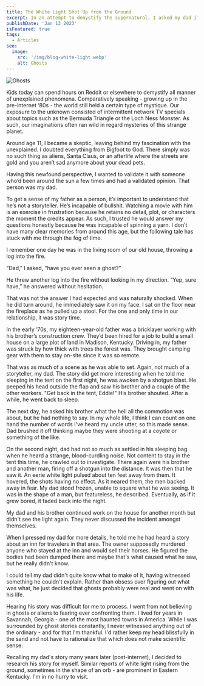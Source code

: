 ```yaml
---
title: The White Light Shot Up from the Ground
excerpt: In an attempt to demystify the supernatural, I asked my dad if he believes in ghosts.
publishDate: 'Jan 13 2023'
isFeatured: true
tags:
  - Articles
seo:
  image:
    src: '/img/blog-white-light.webp'
    alt: Ghosts
---
```


![Ghosts](/img/blog-white-light.webp)

Kids today can spend hours on Reddit or elsewhere to demystify all manner of unexplained phenomena. Comparatively speaking - growing up in the pre-internet ‘80s - the world still held a certain type of mystique. Our exposure to the unknown consisted of intermittent network TV specials about topics such as the Bermuda Triangle or the Loch Ness Monster. As such, our imaginations often ran wild in regard mysteries of this strange planet.

Around age 11, I became a skeptic, leaving behind my fascination with the unexplained. I doubted everything from Bigfoot to God. There simply was no such thing as aliens, Santa Claus, or an afterlife where the streets are gold and you aren’t sad anymore about your dead pets.

Having this newfound perspective, I wanted to validate it with someone who’d been around the sun a few times and had a validated opinion. That person was my dad.

To get a sense of my father as a person, it’s important to understand that he’s not a storyteller. He’s incapable of bullshit. Watching a movie with him is an exercise in frustration because he retains no detail, plot, or characters the moment the credits appear. As such, I trusted he would answer my questions honestly because he was incapable of spinning a yarn. I don’t have many clear memories from around this age, but the following tale has stuck with me through the fog of time.

I remember one day he was in the living room of our old house, throwing a log into the fire.

“Dad,” I asked, “have you ever seen a ghost?”

He threw another log into the fire without looking in my direction. “Yep, sure have,” he answered without hesitation.

That was not the answer I had expected and was naturally shocked. When he did turn around, he immediately saw it on my face. I sat on the floor near the fireplace as he pulled up a stool. For the one and only time in our relationship, it was story time.

In the early ‘70s, my eighteen-year-old father was a bricklayer working with his brother’s construction crew. They’d been hired for a job to build a small house on a large plot of land in Madison, Kentucky. Driving in, my father was struck by how thick with trees the forest was. They brought camping gear with them to stay on-site since it was so remote.

That was as much of a scene as he was able to set. Again, not much of a storyteller, my dad. The story did get more interesting when he told me sleeping in the tent on the first night, he was awoken by a shotgun blast. He peeped his head outside the flap and saw his brother and a couple of the other workers. "Get back in the tent, Eddie!" His brother shouted. After a while, he went back to sleep.

The next day, he asked his brother what the hell all the commotion was about, but he had nothing to say. In my whole life, I think I can count on one hand the number of words I've heard my uncle utter, so this made sense. Dad brushed it off thinking maybe they were shooting at a coyote or something of the like.

On the second night, dad had not so much as settled in his sleeping bag when he heard a strange, blood-curdling noise. Not content to stay in the tent this time, he crawled out to investigate. There again were his brother and another man, firing off a shotgun into the distance. It was then that he saw it. An eerie white light pulsed about ten feet away from them. It hovered, the shots having no effect. As it neared them, the men backed away in fear. My dad stood frozen, unable to square what he was seeing. It was in the shape of a man, but featureless, he described. Eventually, as if it grew bored, it faded back into the night.

My dad and his brother continued work on the house for another month but didn't see the light again. They never discussed the incident amongst themselves.

When I pressed my dad for more details, he told me he had heard a story about an inn for travelers in that area. The owner supposedly murdered anyone who stayed at the inn and would sell their horses. He figured the bodies had been dumped there and maybe that's what caused what he saw, but he really didn't know.

I could tell my dad didn't quite know what to make of it, having witnessed something he couldn't explain. Rather than obsess over figuring out what was what, he just decided that ghosts probably were real and went on with his life.

Hearing his story was difficult for me to process. I went from not believing in ghosts or aliens to fearing ever confronting them. I lived for years in Savannah, Georgia - one of the most haunted towns in America. While I was surrounded by ghost stories constantly, I never witnessed anything out of the ordinary - and for that I'm thankful. I'd rather keep my head blissfully in the sand and not have to rationalize that which does not make scientific sense.

Recalling my dad's story many years later (post-internet), I decided to research his story for myself. Similar reports of white light rising from the ground, sometimes in the shape of an orb - are prominent in Eastern Kentucky. I'm in no hurry to visit.
